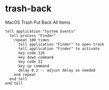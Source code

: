# trash-back
MacOS Trash Put Back All Items

```AppleScript
tell application "System Events"
  tell process "Finder"
    repeat 100 times
      tell application "Finder" to open trash
      tell application "Finder" to activate
      key code 126
      key down command
      key code 51
      key up command
      delay 0.2 -- adjust delay as needed
    end repeat
  end tell
end tell
```
